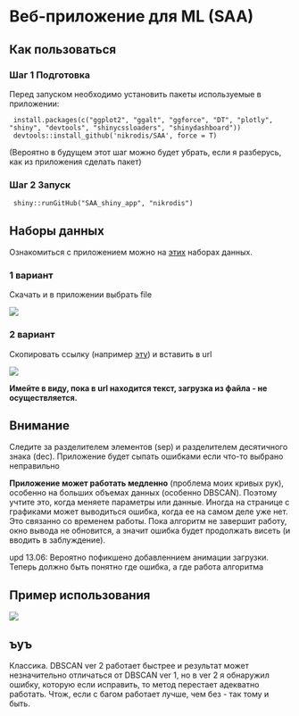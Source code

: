 # Веб-приложение для ML (SAA)

## Как пользоваться
 
### Шаг 1 Подготовка 
 
Перед запуском необходимо установить пакеты используемые в приложении: 
 
     install.packages(c("ggplot2", "ggalt", "ggforce", "DT", "plotly", "shiny", "devtools", "shinycssloaders", "shinydashboard"))
     devtools::install_github('nikrodis/SAA', force = T)
     
(Вероятно в будущем этот шаг можно будет убрать, если я разберусь, как из приложения сделать пакет)
 
### Шаг 2 Запуск

     shiny::runGitHub("SAA_shiny_app", "nikrodis")
     
## Наборы данных
     
 Ознакомиться c приложением можно на [этих](https://github.com/nikrodis/SAA_shiny_app/tree/master/DataSets) наборах данных.
 
### 1 вариант
 
 Скачать и в приложении выбрать file
 
 ![](https://puu.sh/FV9JP/0512923c87.jpg)
 
### 2 вариант
 
 Скопировать ссылку (например [эту](https://raw.githubusercontent.com/vincentarelbundock/Rdatasets/master/csv/HistData/Galton.csv)) и вставить в url
 
 ![](https://puu.sh/FV9B8/cdde2c90b8.jpg)
 
 **Имейте в виду, пока в url находится текст, загрузка из файла - не осуществляется.**
 
## Внимание
 
 Следите за разделителем элементов (sep) и разделителем десятичного знака (dec). Приложение будет сыпать ошибками если что-то выбрано неправильно
 
 **Приложение может работать медленно** (проблема моих кривых рук), особенно на больших объемах данных (особенно DBSCAN). Поэтому учтите это, когда меняете параметры или данные. Иногда на странице с графиками может выводиться ошибка, когда ее на самом деле уже нет. Это связанно со временем работы. Пока алгоритм не завершит работу, окно вывода не обновится, а значит ошибка будет продолжать висеть (и вводить в заблуждение). 
 
 upd 13.06: Вероятно пофикшено добавленнием анимации загрузки. Теперь должно быть понятно где ошибка, а где работа алгоритма 
 
 ## Пример использования
 
 ![](https://puu.sh/FXSKO/49b97387c9.gif)

 ## ъуъ
 
Классика. DBSCAN ver 2 работает быстрее и результат может незначительно отличаться от DBSCAN ver 1, но в ver 2 я обнаружил ошибку, которую если исправить, то метод перестает адекватно работать. Чтож, если с багом работает лучше, чем без - так тому и быть.
